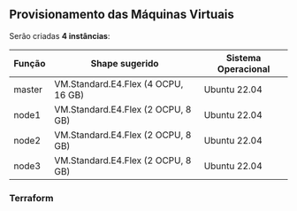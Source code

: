 ## Provisionamento das Máquinas Virtuais

Serão criadas **4 instâncias**:

| Função  | Shape sugerido | Sistema Operacional |
|---------|----------------|---------------------|
| master  | VM.Standard.E4.Flex (4 OCPU, 16 GB) | Ubuntu 22.04 |
| node1  | VM.Standard.E4.Flex (2 OCPU, 8 GB)  | Ubuntu 22.04 |
| node2  | VM.Standard.E4.Flex (2 OCPU, 8 GB)  | Ubuntu 22.04 |
| node3  | VM.Standard.E4.Flex (2 OCPU, 8 GB)  | Ubuntu 22.04 |

### Terraform

